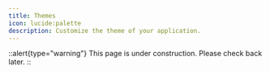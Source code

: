 ```yaml
---
title: Themes
icon: lucide:palette
description: Customize the theme of your application.
---
```


::alert{type="warning"}
This page is under construction. Please check back later.
::


